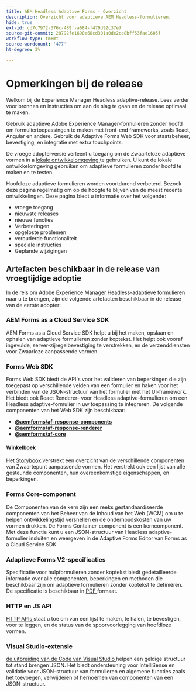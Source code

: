 ```yaml
---
title: AEM Headless Adaptive Forms - Overzicht
description: Overzicht voor adaptieve AEM Headless-formulieren.
hide: true
exl-id: cd7c7972-376c-489f-a684-f479d92c37e7
source-git-commit: 28792fe1690e68cd301a0de2ce8bff53fae1605f
workflow-type: tm+mt
source-wordcount: '477'
ht-degree: 3%

---
```



# Opmerkingen bij de release

Welkom bij de Experience Manager Headless adaptive-release. Lees verder voor bronnen en instructies om aan de slag te gaan en de release optimaal te maken.

Gebruik adaptieve Adobe Experience Manager-formulieren zonder hoofd om formuliertoepassingen te maken met front-end frameworks, zoals React, Angular en andere. Gebruik de Adaptive Forms Web SDK voor staatsbeheer, bevestiging, en integratie met extra touchpoints.


De vroege adopterversie verleent u toegang om de Zwaarteloze adaptieve vormen in a [ lokale ontwikkelomgeving ](setup-development-environment.md) te gebruiken. U kunt de lokale ontwikkelomgeving gebruiken om adaptieve formulieren zonder hoofd te maken en te testen.

Hoofdloze adaptieve formulieren worden voortdurend verbeterd. Bezoek deze pagina regelmatig om op de hoogte te blijven van de meest recente ontwikkelingen. Deze pagina biedt u informatie over het volgende:

* vroege toegang
* nieuwste releases
* nieuwe functies
* Verbeteringen
* opgeloste problemen
* verouderde functionaliteit
* speciale instructies
* Geplande wijzigingen

<!-- 

## July 2022 (v0.22.1)

### New features

* Introduced the `validateFormData` API. It validates all the components against the rules and constraints an returns the list of errors. The validation takes place on the server.
* Introduced the `FormLoad` event.
* Introduced the `importData` and `exportData`.
* You can now dynamically add or remove items, that expect unqiue values, from a repeatable panel. You can use the `minItems` and `maxitems` constraint to set limit of item.
* You can now use constraint to set maximum file upload size, accepted file types, minimum files, and maximum files to upload.

### Improvements and bug fixes

* The service was executing some event handlers twice. The issue is fixed.
* Fixing Data Generation with different values of dataRef, name and type.

<!-- ### React Renderer component -->

## Artefacten beschikbaar in de release van vroegtijdige adoptie

In de reis om Adobe Experience Manager Headless-adaptieve formulieren naar u te brengen, zijn de volgende artefacten beschikbaar in de release van de eerste adopter:

### AEM Forms as a Cloud Service SDK

AEM Forms as a Cloud Service SDK helpt u bij het maken, opslaan en ophalen van adaptieve formulieren zonder koptekst. Het helpt ook vooraf ingevulde, server-zijregelbevestiging te verstrekken, en de verzenddiensten voor Zwaarloze aanpassende vormen.

### Forms Web SDK

Forms Web SDK biedt de API&#39;s voor het valideren van beperkingen die zijn toegepast op verschillende velden van een formulier en haken voor het verbinden van de JSON-structuur van het formulier met het UI-framework. Het biedt ook React Renderer-&#x200B; voor Headless adaptive-formulieren om een Headless adaptive-formulier in uw toepassing te integreren. De volgende componenten van het Web SDK zijn beschikbaar:

* **[@aemforms/af-response-components ](https://www.npmjs.com/package/@aemforms/af-react-components)**
* **[@aemforms/af-response-renderer ](https://www.npmjs.com/package/@aemforms/af-react-renderer)**
* **[@aemforms/af-core ](https://www.npmjs.com/package/@aemforms/af-core)**

<!-- npm i --save @aemforms/af-react-components @aemforms/af-react-renderer @aemforms/af-core -->

#### Winkelboek

Het [ Storybook ](https://opensource.adobe.com/aem-forms-af-runtime/storybook/) verstrekt een overzicht van de verschillende componenten van Zwaartepunt aanpassende vormen. Het verstrekt ook een lijst van alle gesteunde componenten, hun overeenkomstige eigenschappen, en beperkingen.

### Forms Core-component

<!-- Forms components are the structural elements that constitute the content of the form being authored. These components provide various form fields and ability to customize those fields. -->

De Componenten van de kern zijn een reeks gestandaardiseerde componenten van het Beheer van de Inhoud van het Web (WCM) om u te helpen ontwikkelingstijd versnellen en de onderhoudskosten van uw vormen drukken. De Forms Container-component is een kerncomponent. Met deze functie kunt u een JSON-structuur van Headless adaptive-formulier insluiten en weergeven in de Adaptive Forms Editor van Forms as a Cloud Service SDK.

### Adaptieve Forms V2-specificaties

Specificatie voor hulpformulieren zonder koptekst biedt gedetailleerde informatie over alle componenten, beperkingen en methoden die beschikbaar zijn om adaptieve formulieren zonder koptekst te definiëren. De specificatie is beschikbaar in [ PDF ](/help/assets/Headless-Adaptive-Form-Specification.pdf) formaat.

### HTTP en JS API

[ HTTP APIs ](https://opensource.adobe.com/aem-forms-af-runtime/api/) staat u toe om van een lijst te maken, te halen, te bevestigen, voor te leggen, en de status van de spoorvoorlegging van hoofdloze vormen. <!-- URL is 404! [JS APIs](https://opensource.adobe.com/aem-forms-af-runtime/jsdocs/) helps you use Headless adaptive forms with any JavaScript based UI framework. -->

### Visual Studio-extensie

[ de uitbreiding van de Code van Visual Studio ](visual-studio-code-extension-for-headless-adaptive-forms.md) helpen een geldige structuur tot stand brengen JSON. Het biedt ondersteuning voor IntelliSense en validatie voor JSON-structuur van formulieren en algemene functies zoals het toevoegen, verwijderen of hernoemen van componenten van een JSON-structuur.

<!-- ## What's next

The following features would be available in upcoming releases:

* HTTP APIs to invoke a business logic.
* Server-side capabilities (Prefill, server-side validation, generating Document of Record (DoR), Submitting to a Form Data Model or using Form Data Models for creating rules, and more).
* Continuous improvements to specifications and Headless adaptive form runtime.
* Use  Adaptive Forms editor for easier management and authoring Headless adaptive forms.
-->